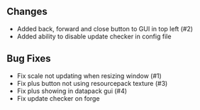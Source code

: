 ## Changes

- Added back, forward and close button to GUI in top left (#2)
- Added ability to disable update checker in config file

## Bug Fixes

- Fix scale not updating when resizing window (#1)
- Fix plus button not using resourcepack texture (#3) 
- Fix plus showing in datapack gui (#4)
- Fix update checker on forge